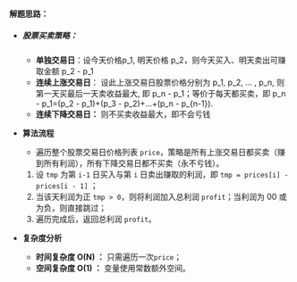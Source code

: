 #### 解题思路：

- ##### 股票买卖策略：

  - **单独交易日**：设今天价格p_1, 明天价格 p_2，则今天买入、明天卖出可赚取金额 p_2 - p_1
  -  **连续上涨交易日**： 设此上涨交易日股票价格分别为 p_1, p_2, ... , p_n, 则第一天买最后一天卖收益最大, 即 p_n - p_1；等价于每天都买卖，即 p_n - p_1=(p_2 - p_1)+(p_3 - p_2)+...+(p_n - p_{n-1}).
  -  **连续下降交易日：** 则不买卖收益最大，即不会亏钱 

- **算法流程**

  - 遍历整个股票交易日价格列表 `price`，策略是所有上涨交易日都买卖（赚到所有利润），所有下降交易日都不买卖（永不亏钱）。 

  1.  设 `tmp` 为第 `i-1` 日买入与第 `i` 日卖出赚取的利润，即 `tmp = prices[i] - prices[i - 1]` ； 
  2.  当该天利润为正 `tmp > 0`，则将利润加入总利润 `profit`；当利润为 00 或为负，则直接跳过； 
  3. 遍历完成后，返回总利润 `profit`。

- **复杂度分析**

  - **时间复杂度 O(N) ：** 只需遍历一次`price`；
  - **空间复杂度 O(1) ：** 变量使用常数额外空间。


	
  